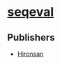 # [seqeval](https://pypi.org/project/seqeval)



## Publishers
- [Hironsan](https://pypi.org/user/Hironsan)

